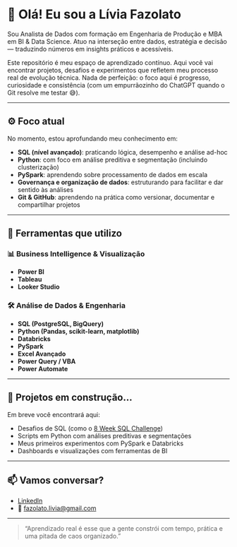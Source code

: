 # 👋 Olá! Eu sou a Lívia Fazolato

Sou Analista de Dados com formação em Engenharia de Produção e MBA em BI & Data Science. Atuo na interseção entre dados, estratégia e decisão — traduzindo números em insights práticos e acessíveis.

Este repositório é meu espaço de aprendizado contínuo. Aqui você vai encontrar projetos, desafios e experimentos que refletem meu processo real de evolução técnica. Nada de perfeição: o foco aqui é progresso, curiosidade e consistência (com um empurrãozinho do ChatGPT quando o Git resolve me testar 😅).

---

## ⚙️ Foco atual

No momento, estou aprofundando meu conhecimento em:

- **SQL (nível avançado)**: praticando lógica, desempenho e análise ad-hoc  
- **Python**: com foco em análise preditiva e segmentação (incluindo clusterização)  
- **PySpark**: aprendendo sobre processamento de dados em escala  
- **Governança e organização de dados**: estruturando para facilitar e dar sentido às análises  
- **Git & GitHub**: aprendendo na prática como versionar, documentar e compartilhar projetos

---

## 🧰 Ferramentas que utilizo

### 📊 Business Intelligence & Visualização

- **Power BI**
- **Tableau**
- **Looker Studio**

### 🛠️ Análise de Dados & Engenharia

- **SQL (PostgreSQL, BigQuery)**
- **Python (Pandas, scikit-learn, matplotlib)**
- **Databricks**
- **PySpark**
- **Excel Avançado**
- **Power Query / VBA**
- **Power Automate**

---

## 🚧 Projetos em construção...

Em breve você encontrará aqui:

- Desafios de SQL (como o [8 Week SQL Challenge](https://8weeksqlchallenge.com))  
- Scripts em Python com análises preditivas e segmentações  
- Meus primeiros experimentos com PySpark e Databricks  
- Dashboards e visualizações com ferramentas de BI

---

## 📫 Vamos conversar?

- [LinkedIn](https://www.linkedin.com/in/livia-fazolato/)  
- 📧 fazolato.livia@gmail.com  

---

> “Aprendizado real é esse que a gente constrói com tempo, prática e uma pitada de caos organizado.”  
